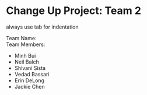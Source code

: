# Change Up Project: Team 2


always use tab for indentation

Team Name:  <br />
Team Members:  <br />


- Minh Bui
- Neil Balch
- Shivani Sista
- Vedad Bassari
- Erin DeLong
- Jackie Chen

